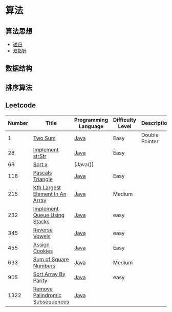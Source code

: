 # 算法

## 算法思想
- [递归](https://github.com/heyzeng/Graphical-Algorithm/blob/master/Algorithm-Java/Data-Structure/src/main/java/recursion/recursion.md)
- [双指针]()
## 数据结构

## 排序算法



## Leetcode
|  Number   | Title  | Programming Language |Difficulty Level|Description|
|  ----  | ----  |  ----  | ----  | ---- |
|1|[Two Sum](https://leetcode-cn.com/problems/two-sum/)| [Java](https://github.com/heyzeng/Graphical-Algorithm/blob/master/LeetCode/src/main/java/lc_0001_twoSum.java)  | Easy |Double Pointer|
|28|[Implement strStr](https://leetcode-cn.com/problems/implement-strstr/)    | [Java](https://github.com/heyzeng/Graphical-Algorithm/blob/master/LeetCode/src/main/java/lc_0028_strStr.java)  |Easy | |
|69|[Sqrt x](https://leetcode-cn.com/problems/sqrtx/description/)|[Java()]|||
|118|[Pascals Triangle](https://leetcode-cn.com/problems/pascals-triangle/)| [Java](https://github.com/heyzeng/Graphical-Algorithm/blob/master/LeetCode/src/main/java/lc_0118_pascals_triangle.java)|Easy||
|215|[Kth Largest Element In An Array](https://leetcode-cn.com/problems/kth-largest-element-in-an-array/)| [Java](https://github.com/heyzeng/Graphical-Algorithm/blob/master/LeetCode/src/main/java/lc_0215_findKthLargest.java)|Medium||
|232|[Implement Queue Using Stacks](https://leetcode-cn.com/problems/implement-queue-using-stacks/description/)|[Java]()|easy||
|345|[Reverse Vowels](https://leetcode-cn.com/problems/reverse-vowels-of-a-string/description/)|[Java]()|easy||
|455|[Assign Cookies](https://leetcode-cn.com/problems/assign-cookies/)| [Java](https://github.com/heyzeng/Graphical-Algorithm/blob/master/LeetCode/src/main/java/lc_0455_findContentChildren.java)|Easy||
|633|[Sum of Square Numbers](https://leetcode-cn.com/problems/sum-of-square-numbers/)| [Java](https://github.com/heyzeng/Graphical-Algorithm/blob/master/LeetCode/src/main/java/lc_0633_judgeSquareSum.java)|Medium||
|905|[Sort Array By Parity](https://leetcode-cn.com/problems/sort-array-by-parity/)|[Java]()|easy| |
|1322|[Remove Palindromic Subsequences](https://leetcode-cn.com/problems/remove-palindromic-subsequences/)|[Java]()||



